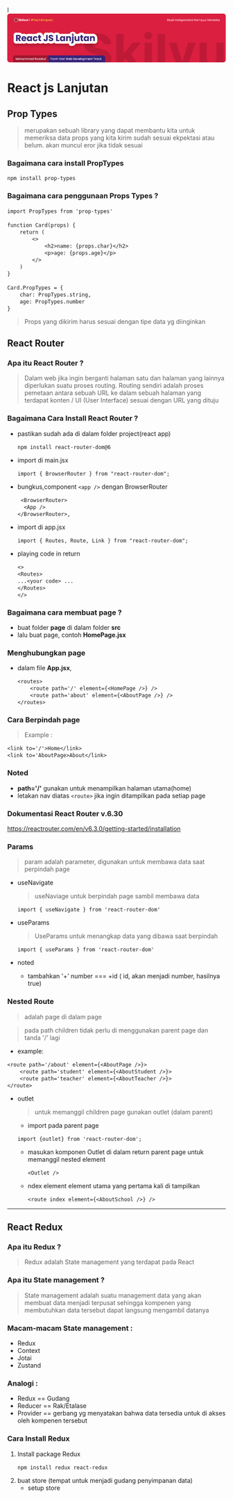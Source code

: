 l![Image Banner!](assets/react-lanjutan-banner.png "Javascript")
# **React js Lanjutan**
## Prop Types
> merupakan sebuah library yang dapat membantu kita untuk memeriksa data props yang kita kirim sudah sesuai ekpektasi atau belum. akan muncul eror jika tidak sesuai

### Bagaimana cara install PropTypes
```
npm install prop-types
```

### Bagaimana cara penggunaan Props Types ?
```
import PropTypes from 'prop-types'

function Card(props) {
    return (
        <>
            <h2>name: {props.char}</h2>
            <p>age: {props.age}</p>
        </>
    )
}

Card.PropTypes = {
    char: PropTypes.string,
    age: PropTypes.number
}
```
> Props yang dikirim harus sesuai dengan tipe data yg diinginkan

## React Router
### Apa itu React Router ?
> Dalam web jika ingin berganti halaman satu dan halaman yang lainnya diperlukan suatu proses routing. Routing sendiri adalah proses pemetaan antara sebuah URL ke dalam sebuah halaman yang terdapat konten / UI (User Interface) sesuai dengan URL yang dituju

### Bagaimana Cara Install React Router ?
-  pastikan sudah ada di dalam folder project(react app)
    ```
    npm install react-router-dom@6
    ```

- import di main.jsx
  ```
  import { BrowserRouter } from "react-router-dom";
  ```

- bungkus,component `<app />` dengan BrowserRouter
  ```
   <BrowserRouter>
    <App />
  </BrowserRouter>,
  ```
  
- import di app.jsx
  ```
  import { Routes, Route, Link } from "react-router-dom";
  ```

- playing code in return
  ```
  <>
  <Routes>
  ...<your code> ...
  </Routes>
  </>
  ```

### Bagaimana cara membuat page ?
- buat folder **page** di dalam folder **src**
- lalu buat page, contoh **HomePage.jsx**

### Menghubungkan page
- dalam file **App.jsx**, 

    ```
    <routes>
        <route path='/' element={<HomePage />} />
        <route path='about' element={<AboutPage />} />
    </routes>
    ```

### Cara Berpindah page
> Example :
  ```
  <link to='/'>Home</link>
  <link to='AboutPage>About</link>
  ```

### Noted 
- **path='/'** gunakan untuk menampilkan halaman utama(home)
- letakan nav diatas ``<route>`` jika ingin ditampilkan pada setiap page

### Dokumentasi React Router v.6.30
https://reactrouter.com/en/v6.3.0/getting-started/installation

### Params
> param adalah parameter, digunakan untuk membawa data saat perpindah page

- useNavigate 
  > useNaviage untuk berpindah page sambil membawa data

  ```
  import { useNavigate } from 'react-router-dom'
  ```

- useParams
  > UseParams untuk menangkap data yang dibawa saat berpindah 
  ```
  import { useParams } from 'react-router-dom'
  ```

- noted
   - tambahkan '+' number === +id ( id, akan menjadi number, hasilnya true)


### Nested Route
> adalah page di dalam page

> pada path children tidak perlu di menggunakan parent page dan tanda '/' lagi

   - example:
```
<route path='/about' element={<AboutPage />}>
	<route path='student' element={<AboutStudent />}>
	<route path='teacher' element={<AboutTeacher />}>
</route>
```

- outlet
  > untuk memanggil children page gunakan outlet (dalam parent)

  - import pada parent page
  ```
  import {outlet} from 'react-router-dom';
  ```

  - masukan komponen Outlet di dalam return parent page untuk memanggil nested element
    ```
    <Outlet />
    ```

  - ndex element
  element utama yang pertama kali di tampilkan
  
    ```
    <route index element={<AboutSchool />} />
    ```

---

## React Redux

### Apa itu Redux ?
> Redux adalah State management yang terdapat pada React 

### Apa itu State management ?
> State management adalah suatu management data yang akan membuat data menjadi terpusat sehingga kompenen yang membutuhkan data tersebut dapat langsung mengambil datanya

### Macam-macam State management :
- Redux
- Context
- Jotai
- Zustand

### Analogi :
- Redux == Gudang
- Reducer == Rak/Etalase
- Provider == gerbang yg menyatakan bahwa data tersedia untuk di akses oleh kompenen tersebut

### Cara Install Redux 
1. Install package Redux
    ``` 
    npm install redux react-redux 
    ```
2. buat store (tempat untuk menjadi gudang penyimpanan data)
    - setup store
